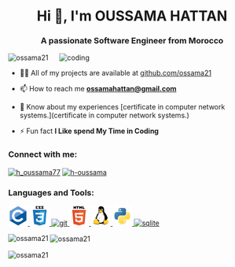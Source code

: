
<h1 align="center">Hi 👋, I'm OUSSAMA HATTAN</h1>
<h3 align="center">A passionate Software Engineer from Morocco</h3>
<img align="right" alt="coding" width="400" src="https://cdn.dribbble.com/users/1019864/screenshots/3079099/codeloop.gif">
<p align="left"> <img src="https://komarev.com/ghpvc/?username=ossama21&label=Profile%20views&color=0e75b6&style=flat" alt="ossama21" /> </p>

- 👨‍💻 All of my projects are available at [github.com/ossama21](github.com/ossama21)

- 📫 How to reach me **ossamahattan@gmail.com**

- 📄 Know about my experiences [certificate in computer network systems.](certificate in computer network systems.)

- ⚡ Fun fact **I Like spend My Time in Coding**

<h3 align="left">Connect with me:</h3>
<p align="left">
<a href="https://twitter.com/h_oussama77" target="blank"><img align="center" src="https://raw.githubusercontent.com/rahuldkjain/github-profile-readme-generator/master/src/images/icons/Social/twitter.svg" alt="h_oussama77" height="30" width="40" /></a>
<a href="https://linkedin.com/in/h-oussama" target="blank"><img align="center" src="https://raw.githubusercontent.com/rahuldkjain/github-profile-readme-generator/master/src/images/icons/Social/linked-in-alt.svg" alt="h-oussama" height="30" width="40" /></a>
</p>

<h3 align="left">Languages and Tools:</h3>
<p align="left"> <a href="https://www.cprogramming.com/" target="_blank" rel="noreferrer"> <img src="https://raw.githubusercontent.com/devicons/devicon/master/icons/c/c-original.svg" alt="c" width="40" height="40"/> </a> <a href="https://www.w3schools.com/css/" target="_blank" rel="noreferrer"> <img src="https://raw.githubusercontent.com/devicons/devicon/master/icons/css3/css3-original-wordmark.svg" alt="css3" width="40" height="40"/> </a> <a href="https://git-scm.com/" target="_blank" rel="noreferrer"> <img src="https://www.vectorlogo.zone/logos/git-scm/git-scm-icon.svg" alt="git" width="40" height="40"/> </a> <a href="https://www.w3.org/html/" target="_blank" rel="noreferrer"> <img src="https://raw.githubusercontent.com/devicons/devicon/master/icons/html5/html5-original-wordmark.svg" alt="html5" width="40" height="40"/> </a> <a href="https://www.linux.org/" target="_blank" rel="noreferrer"> <img src="https://raw.githubusercontent.com/devicons/devicon/master/icons/linux/linux-original.svg" alt="linux" width="40" height="40"/> </a> <a href="https://www.python.org" target="_blank" rel="noreferrer"> <img src="https://raw.githubusercontent.com/devicons/devicon/master/icons/python/python-original.svg" alt="python" width="40" height="40"/> </a> <a href="https://www.sqlite.org/" target="_blank" rel="noreferrer"> <img src="https://www.vectorlogo.zone/logos/sqlite/sqlite-icon.svg" alt="sqlite" width="40" height="40"/> </a> </p>

<p><img align="left" src="https://github-readme-stats.vercel.app/api/top-langs?username=ossama21&show_icons=true&locale=en&layout=compact" alt="ossama21" /></p>

<p>&nbsp;<img align="center" src="https://github-readme-stats.vercel.app/api?username=ossama21&show_icons=true&locale=en" alt="ossama21" /></p>

<p><img align="center" src="https://github-readme-streak-stats.herokuapp.com/?user=ossama21&" alt="ossama21" /></p>
